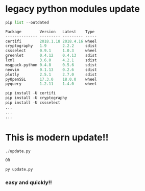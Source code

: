 # legacy python modules update

```python
pip list --outdated

Package        Version   Latest    Type
-------------- --------- --------- -----
certifi        2018.1.18 2018.4.16 wheel
cryptography   1.9       2.2.2     sdist
cssselect      0.9.1     1.0.3     wheel
greenlet       0.4.12    0.4.13    sdist
lxml           3.6.0     4.2.1     sdist
msgpack-python 0.4.8     0.5.6     sdist
neovim         0.1.13    0.2.6     sdist
plotly         2.5.1     2.7.0     sdist
pyOpenSSL      17.3.0    18.0.0    wheel
pyquery        1.2.11    1.4.0     wheel

pip install -U certifi
pip install -U cryptography
pip install -U cssselect
...
...
...
```

# This is modern update!!

```python
./update.py

OR

py update.py
```

### easy and quickly!!
